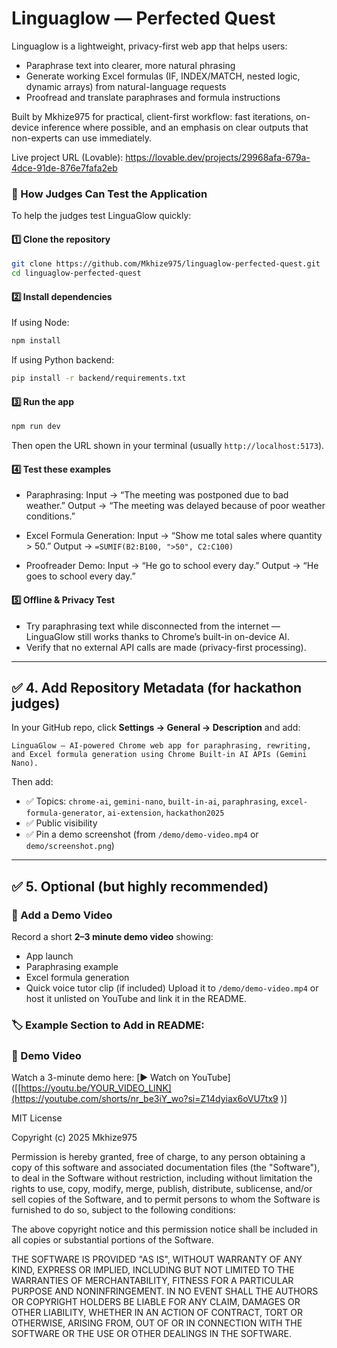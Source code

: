 # Linguaglow — Perfected Quest

Linguaglow is a lightweight, privacy-first web app that helps users:
- Paraphrase text into clearer, more natural phrasing
- Generate working Excel formulas (IF, INDEX/MATCH, nested logic, dynamic arrays) from natural-language requests
- Proofread and translate paraphrases and formula instructions

Built by Mkhize975 for practical, client-first workflow: fast iterations, on-device inference where possible, and an emphasis on clear outputs that non-experts can use immediately.

Live project URL (Lovable): https://lovable.dev/projects/29968afa-679a-4dce-91de-876e7fafa2eb  

### 🧪 How Judges Can Test the Application

To help the judges test LinguaGlow quickly:

#### 1️⃣ **Clone the repository**

```bash
git clone https://github.com/Mkhize975/linguaglow-perfected-quest.git
cd linguaglow-perfected-quest
```

#### 2️⃣ **Install dependencies**

If using Node:

```bash
npm install
```

If using Python backend:

```bash
pip install -r backend/requirements.txt
```

#### 3️⃣ **Run the app**

```bash
npm run dev
```

Then open the URL shown in your terminal (usually `http://localhost:5173`).

#### 4️⃣ **Test these examples**

* Paraphrasing:
  Input → “The meeting was postponed due to bad weather.”
  Output → “The meeting was delayed because of poor weather conditions.”

* Excel Formula Generation:
  Input → “Show me total sales where quantity > 50.”
  Output → `=SUMIF(B2:B100, ">50", C2:C100)`

* Proofreader Demo:
  Input → “He go to school every day.”
  Output → “He goes to school every day.”

#### 5️⃣ **Offline & Privacy Test**

* Try paraphrasing text while disconnected from the internet — LinguaGlow still works thanks to Chrome’s built-in on-device AI.
* Verify that no external API calls are made (privacy-first processing).

---

## ✅ 4. Add Repository Metadata (for hackathon judges)

In your GitHub repo, click **Settings → General → Description** and add:

```
LinguaGlow — AI-powered Chrome web app for paraphrasing, rewriting, and Excel formula generation using Chrome Built-in AI APIs (Gemini Nano).
```

Then add:

* ✅ Topics: `chrome-ai`, `gemini-nano`, `built-in-ai`, `paraphrasing`, `excel-formula-generator`, `ai-extension`, `hackathon2025`
* ✅ Public visibility
* ✅ Pin a demo screenshot (from `/demo/demo-video.mp4` or `demo/screenshot.png`)

---

## ✅ 5. Optional (but highly recommended)

### 🎥 Add a Demo Video

Record a short **2–3 minute demo video** showing:

* App launch
* Paraphrasing example
* Excel formula generation
* Quick voice tutor clip (if included)
  Upload it to `/demo/demo-video.mp4` or host it unlisted on YouTube and link it in the README.

### 🏷️ Example Section to Add in README:


### 🎥 Demo Video
Watch a 3-minute demo here:
[▶️ Watch on YouTube]([[https://youtu.be/YOUR_VIDEO_LINK](https://youtube.com/shorts/nr_be3iY_wo?si=Z14dyiax6oVU7tx9 )]

MIT License

Copyright (c) 2025 Mkhize975

Permission is hereby granted, free of charge, to any person obtaining a copy
of this software and associated documentation files (the "Software"), to deal
in the Software without restriction, including without limitation the rights
to use, copy, modify, merge, publish, distribute, sublicense, and/or sell
copies of the Software, and to permit persons to whom the Software is
furnished to do so, subject to the following conditions:

The above copyright notice and this permission notice shall be included in all
copies or substantial portions of the Software.

THE SOFTWARE IS PROVIDED "AS IS", WITHOUT WARRANTY OF ANY KIND, EXPRESS OR
IMPLIED, INCLUDING BUT NOT LIMITED TO THE WARRANTIES OF MERCHANTABILITY,
FITNESS FOR A PARTICULAR PURPOSE AND NONINFRINGEMENT. IN NO EVENT SHALL THE
AUTHORS OR COPYRIGHT HOLDERS BE LIABLE FOR ANY CLAIM, DAMAGES OR OTHER
LIABILITY, WHETHER IN AN ACTION OF CONTRACT, TORT OR OTHERWISE, ARISING FROM,
OUT OF OR IN CONNECTION WITH THE SOFTWARE OR THE USE OR OTHER DEALINGS IN THE
SOFTWARE.
```


